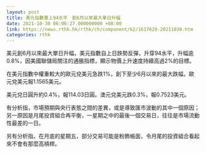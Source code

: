 ```yaml
---
layout: post
title: 美元指數重上94水平　創6月以來最大單日升幅
date: 2021-10-30 06:06:27.000000000 +08:00
link: https://news.rthk.hk/rthk/ch/component/k2/1617629-20211030.htm
categories: rthk
---
```


美元創6月以來最大單日升幅，美元指數自上日跌勢反彈，升穿94水平，升幅逾0.8%，因美國聯儲局關注的通脹指標，顯示物價上升速度持續高過2%的目標。

在美元指數中權重較大的歐元兌美元急跌1%，創下至少6月以來的最大跌幅，歐元兌美元報1.1565美元。

美元兌日圓升約0.4%，報114.03日圓。澳元兌美元跌0.3%，報0.7523美元。

有分析指，市場預期與央行表態之間的差異，或是導致匯市波動的其中一個原因；另一原因是月尾投資組合再平衡，一星期之中的最後一個交易日，往往是市場流動性最差的一日。

另有分析指，在月底的星期五，部分交易可能是粉飾帳面，令月尾的投資組合看起來不會有那麼高槓桿。
